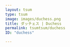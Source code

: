 ```yaml
---
layout: tsum
type: tsum
image: images/duchess.png
title: ダッチェス | Duchess
permalink: tsumtsum/duchess
ID: "duchess"

---
```


